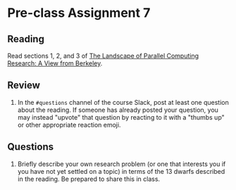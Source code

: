 # Pre-class Assignment 7

## Reading

Read sections 1, 2, and 3 of [The Landscape of Parallel Computing Research: A View from Berkeley](../assets/EECS-2006-183.pdf).

## Review

1. In the `#questions` channel of the course Slack, post at least one question about the reading. If someone has already posted your question, you may instead "upvote" that question by reacting to it with a "thumbs up" or other appropriate reaction emoji. 

## Questions

1. Briefly describe your own research problem (or one that interests you if you have not yet settled on a topic) in terms of the 13 dwarfs described in the reading. Be prepared to share this in class.
